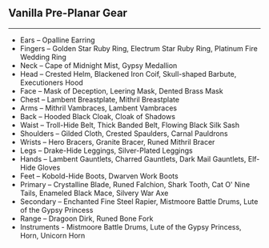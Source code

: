 ## Vanilla Pre-Planar Gear

---
* Ears – Opalline Earring
* Fingers – Golden Star Ruby Ring, Electrum Star Ruby Ring, Platinum Fire Wedding Ring
* Neck – Cape of Midnight Mist, Gypsy Medallion
* Head – Crested Helm, Blackened Iron Coif, Skull-shaped Barbute, Executioners Hood
* Face – Mask of Deception, Leering Mask, Dented Brass Mask
* Chest – Lambent Breastplate, Mithril Breastplate
* Arms – Mithril Vambraces, Lambent Vambraces
* Back – Hooded Black Cloak, Cloak of Shadows
* Waist – Troll-Hide Belt, Thick Banded Belt, Flowing Black Silk Sash
* Shoulders – Gilded Cloth, Crested Spaulders, Carnal Pauldrons
* Wrists – Hero Bracers, Granite Bracer, Runed Mithril Bracer
* Legs – Drake-Hide Leggings, Silver-Plated Leggings
* Hands – Lambent Gauntlets, Charred Gauntlets, Dark Mail Gauntlets, Elf-Hide Gloves
* Feet – Kobold-Hide Boots, Dwarven Work Boots
* Primary – Crystalline Blade, Runed Falchion, Shark Tooth, Cat O' Nine Tails, Enameled Black Mace, Silvery War Axe
* Secondary – Enchanted Fine Steel Rapier, Mistmoore Battle Drums, Lute of the Gypsy Princess
* Range – Dragoon Dirk, Runed Bone Fork
* Instruments - Mistmoore Battle Drums, Lute of the Gypsy Princess, Horn, Unicorn Horn

